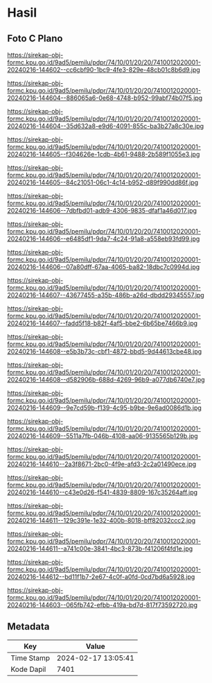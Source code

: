 # Hasil

## Foto C Plano

https://sirekap-obj-formc.kpu.go.id/9ad5/pemilu/pdpr/74/10/01/20/20/7410012020001-20240216-144602--cc6cbf90-1bc9-4fe3-829e-48cb01c8b6d9.jpg

https://sirekap-obj-formc.kpu.go.id/9ad5/pemilu/pdpr/74/10/01/20/20/7410012020001-20240216-144604--886065a6-0e68-4748-b952-99abf74b07f5.jpg

https://sirekap-obj-formc.kpu.go.id/9ad5/pemilu/pdpr/74/10/01/20/20/7410012020001-20240216-144604--35d632a8-e9d6-4091-855c-ba3b27a8c30e.jpg

https://sirekap-obj-formc.kpu.go.id/9ad5/pemilu/pdpr/74/10/01/20/20/7410012020001-20240216-144605--f304626e-1cdb-4b61-9488-2b589f1055e3.jpg

https://sirekap-obj-formc.kpu.go.id/9ad5/pemilu/pdpr/74/10/01/20/20/7410012020001-20240216-144605--84c21051-06c1-4c14-b952-d89f990dd86f.jpg

https://sirekap-obj-formc.kpu.go.id/9ad5/pemilu/pdpr/74/10/01/20/20/7410012020001-20240216-144606--7dbfbd01-adb9-4306-9835-dfaf1a46d017.jpg

https://sirekap-obj-formc.kpu.go.id/9ad5/pemilu/pdpr/74/10/01/20/20/7410012020001-20240216-144606--e6485df1-9da7-4c24-91a8-a558eb93fd99.jpg

https://sirekap-obj-formc.kpu.go.id/9ad5/pemilu/pdpr/74/10/01/20/20/7410012020001-20240216-144606--07a80dff-67aa-4065-ba82-18dbc7c0994d.jpg

https://sirekap-obj-formc.kpu.go.id/9ad5/pemilu/pdpr/74/10/01/20/20/7410012020001-20240216-144607--43677455-a35b-486b-a26d-dbdd29345557.jpg

https://sirekap-obj-formc.kpu.go.id/9ad5/pemilu/pdpr/74/10/01/20/20/7410012020001-20240216-144607--fadd5f18-b82f-4af5-bbe2-6b65be7466b9.jpg

https://sirekap-obj-formc.kpu.go.id/9ad5/pemilu/pdpr/74/10/01/20/20/7410012020001-20240216-144608--e5b3b73c-cbf1-4872-bbd5-9d44613cbe48.jpg

https://sirekap-obj-formc.kpu.go.id/9ad5/pemilu/pdpr/74/10/01/20/20/7410012020001-20240216-144608--d582906b-688d-4269-96b9-a077db6740e7.jpg

https://sirekap-obj-formc.kpu.go.id/9ad5/pemilu/pdpr/74/10/01/20/20/7410012020001-20240216-144609--9e7cd59b-f139-4c95-b9be-9e6ad0086d1b.jpg

https://sirekap-obj-formc.kpu.go.id/9ad5/pemilu/pdpr/74/10/01/20/20/7410012020001-20240216-144609--5511a7fb-046b-4108-aa06-9135565b129b.jpg

https://sirekap-obj-formc.kpu.go.id/9ad5/pemilu/pdpr/74/10/01/20/20/7410012020001-20240216-144610--2a3f8671-2bc0-4f9e-afd3-2c2a01490ece.jpg

https://sirekap-obj-formc.kpu.go.id/9ad5/pemilu/pdpr/74/10/01/20/20/7410012020001-20240216-144610--c43e0d26-f541-4839-8809-167c35264aff.jpg

https://sirekap-obj-formc.kpu.go.id/9ad5/pemilu/pdpr/74/10/01/20/20/7410012020001-20240216-144611--129c391e-1e32-400b-8018-bff82032ccc2.jpg

https://sirekap-obj-formc.kpu.go.id/9ad5/pemilu/pdpr/74/10/01/20/20/7410012020001-20240216-144611--a741c00e-3841-4bc3-873b-f41206f4fd1e.jpg

https://sirekap-obj-formc.kpu.go.id/9ad5/pemilu/pdpr/74/10/01/20/20/7410012020001-20240216-144612--bd11f1b7-2e67-4c0f-a0fd-0cd7bd6a5928.jpg

https://sirekap-obj-formc.kpu.go.id/9ad5/pemilu/pdpr/74/10/01/20/20/7410012020001-20240216-144603--065fb742-efbb-419a-bd7d-817f73592720.jpg


## Metadata

| Key        | Value               |
| ---------- | ------------------- |
| Time Stamp | 2024-02-17 13:05:41 |
| Kode Dapil | 7401                |



